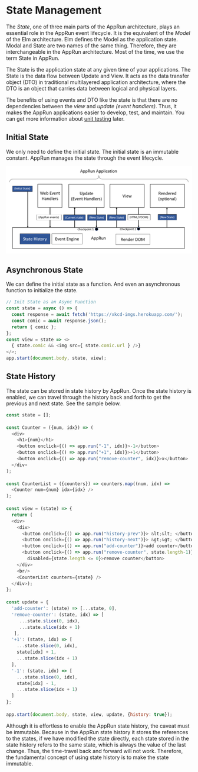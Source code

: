 # State Management

The _State_, one of three main parts of the AppRun architecture, plays an essential role in the AppRun event lifecycle. It is the equivalent of the _Model_ of the Elm architecture. Elm defines the Model as the application state. Modal and State are two names of the same thing. Therefore, they are interchangeable in the AppRun architecture. Most of the time, we use the term State in AppRun.

The State is the application state at any given time of your applications. The State is the data flow between Update and View. It acts as the data transfer object (DTO) in traditional multilayered application architecture, where the DTO is an object that carries data between logical and physical layers.

The benefits of using events and DTO like the state is that there are no dependencies between the _view_ and _update (event handlers)_. Thus, it makes the AppRun applications easier to develop, test, and maintain. You can get more information about [unit testing](unit-testing.md) later.

## Initial State

We only need to define the initial state. The initial state is an immutable constant. AppRun manages the state through the event lifecycle.

![](imgs/Figure_3-1.png)


## Asynchronous State

We can define the initial state as a function. And even an asynchronous function to initialize the state.

```js
// Init State as an Async Function
const state = async () => {
  const response = await fetch('https://xkcd-imgs.herokuapp.com/');
  const comic = await response.json();
  return { comic };
};
const view = state => <>
  { state.comic && <img src={ state.comic.url } />}
</>;
app.start(document.body, state, view);
```
<apprun-play></apprun-play>



## State History

The state can be stored in state history by AppRun. Once the state history is enabled, we can travel through the history back and forth to get the previous and next state. See the sample below.

```js
const state = [];

const Counter = ({num, idx}) => (
  <div>
    <h1>{num}</h1>
    <button onclick={() => app.run("-1", idx)}>-1</button>
    <button onclick={() => app.run("+1", idx)}>+1</button>
    <button onclick={() => app.run("remove-counter", idx)}>x</button>
  </div>
);

const CounterList = ({counters}) => counters.map((num, idx) =>
  <Counter num={num} idx={idx} />
);

const view = (state) => {
  return (
  <div>
    <div>
      <button onclick={() => app.run("history-prev")}> &lt;&lt; </button>
      <button onclick={() => app.run("history-next")}> &gt;&gt; </button>
      <button onclick={() => app.run("add-counter")}>add counter</button>
      <button onclick={() => app.run("remove-counter", state.length-1)}
        disabled={state.length <= 0}>remove counter</button>
    </div>
    <br/>
    <CounterList counters={state} />
  </div>);
};

const update = {
  'add-counter': (state) => [...state, 0],
  'remove-counter': (state, idx) => [
     ...state.slice(0, idx),
     ...state.slice(idx + 1)
   ],
  '+1': (state, idx) => [
    ...state.slice(0, idx),
    state[idx] + 1,
    ...state.slice(idx + 1)
  ],
  '-1': (state, idx) => [
    ...state.slice(0, idx),
    state[idx] - 1,
    ...state.slice(idx + 1)
  ]
};

app.start(document.body, state, view, update, {history: true});
```
<apprun-play></apprun-play>

Although it is effortless to enable the AppRun state history, the caveat must be immutable. Because in the AppRun state history it stores the references to the states, if we have modified the state directly, each state stored in the state history refers to the same state, which is always the value of the last change. Thus, the time-travel back and forward will not work. Therefore, the fundamental concept of using state history is to make the state immutable.